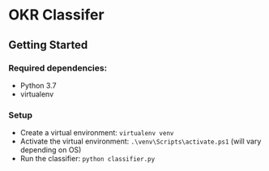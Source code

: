 OKR Classifer
=============

## Getting Started

### Required dependencies:
* Python 3.7
* virtualenv

### Setup
* Create a virtual environment: `virtualenv venv`
* Activate the virtual environment: `.\venv\Scripts\activate.ps1` (will vary depending on OS)
* Run the classifier: `python classifier.py`
